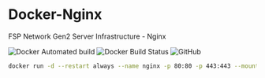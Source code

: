 # Docker-Nginx

FSP Network Gen2 Server Infrastructure - Nginx

![Docker Automated build](https://img.shields.io/docker/automated/fspnetwork/nginx.svg?style=flat-square)
![Docker Build Status](https://img.shields.io/docker/build/fspnetwork/nginx.svg?style=flat-square)
![GitHub](https://img.shields.io/github/license/fspnet/docker-nginx.svg?style=flat-square)


```bash
docker run -d --restart always --name nginx -p 80:80 -p 443:443 --mount type=bind,source=/data,target=/data  fspnetwork/nginx
```